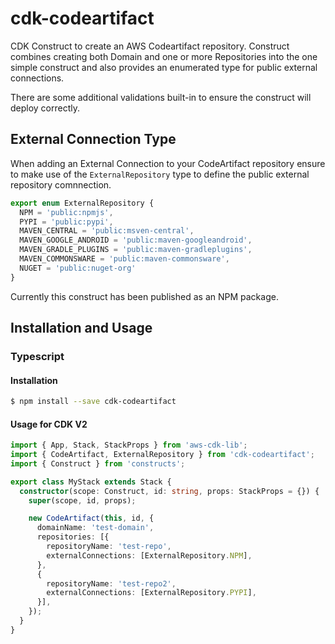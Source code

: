 # cdk-codeartifact

CDK Construct to create an AWS Codeartifact repository.  Construct combines creating both Domain and one or more Repositories into the one simple construct and also provides an enumerated type for public external connections.

There are some additional validations built-in to ensure the construct will deploy correctly.

## External Connection Type

When adding an External Connection to your CodeArtifact repository ensure to make use of the `ExternalRepository` type to define the public external repository comnnection.

```typescript
export enum ExternalRepository {
  NPM = 'public:npmjs',
  PYPI = 'public:pypi',
  MAVEN_CENTRAL = 'public:msven-central',
  MAVEN_GOOGLE_ANDROID = 'public:maven-googleandroid',
  MAVEN_GRADLE_PLUGINS = 'public:maven-gradleplugins',
  MAVEN_COMMONSWARE = 'public:maven-commonsware',
  NUGET = 'public:nuget-org'
}
```

Currently this construct has been published as an NPM package.

## Installation and Usage

### Typescript

#### Installation

```bash
$ npm install --save cdk-codeartifact
```

#### Usage for CDK V2

```typescript
import { App, Stack, StackProps } from 'aws-cdk-lib';
import { CodeArtifact, ExternalRepository } from 'cdk-codeartifact';
import { Construct } from 'constructs';

export class MyStack extends Stack {
  constructor(scope: Construct, id: string, props: StackProps = {}) {
    super(scope, id, props);

    new CodeArtifact(this, id, {
      domainName: 'test-domain',
      repositories: [{
        repositoryName: 'test-repo',
        externalConnections: [ExternalRepository.NPM],
      },
      {
        repositoryName: 'test-repo2',
        externalConnections: [ExternalRepository.PYPI],
      }],
    });
  }
}
```

